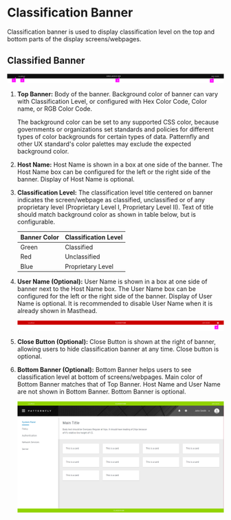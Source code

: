 # Classification Banner

Classification banner is used to display classification level on the top and bottom parts of the display screens/webpages.

## Classified Banner

![](img/black.png)

1. **Top Banner:** Body of the banner. Background color of banner can vary with Classification Level, or configured with Hex Color Code, Color name, or RGB Color Code.

    The background color can be set to any supported CSS color, because governments or organizations set standards and policies for different types of color backgrounds for certain types of data. Patternfly and other UX standard's color palettes may exclude the expected background color.

2. **Host Name:** Host Name is shown in a box at one side of the banner. The Host Name box can be configured for the left or the right side of the banner. Display of Host Name is optional.

3. **Classification Level:** The classification level title centered on banner indicates the screen/webpage as classified, unclassified or of any proprietary level (Proprietary Level I, Proprietary Level II). Text of title should match background color as shown in table below, but is configurable. 

    | Banner Color | Classification Level |
    | --- | --- |
    | Green | Classified |
    | Red | Unclassified |
    | Blue | Proprietary Level |


4. **User Name (Optional):** User Name is shown in a box at one side of banner next to the Host Name box. The User Name box can be configured for the left or the right side of the banner. Display of User Name is optional. It is recommended to disable User Name when it is already shown in Masthead.

    ![](img/red_close.png)

5. **Close Button (Optional):** Close Button is shown at the right of banner, allowing users to hide classification banner at any time. Close button is optional.

6. **Bottom Banner (Optional):** Bottom Banner helps users to see classification level at bottom of screens/webpages. Main color of Bottom Banner matches that of Top Banner. Host Name and User Name are not shown in Bottom Banner. Bottom Banner is optional.

    ![](img/green.png)


